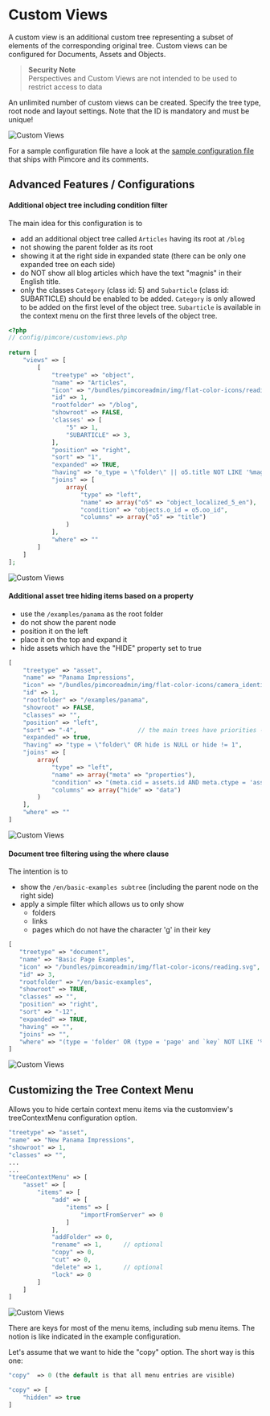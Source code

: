 # Custom Views
A custom view is an additional custom tree representing a subset of elements of the corresponding original tree.
Custom views can be configured for Documents, Assets and Objects. 

> **Security Note**    
> Perspectives and Custom Views are not intended to be used to restrict access to data

An unlimited number of custom views can be created. Specify the tree type, root node and layout settings. 
Note that the ID is mandatory and must be unique!

![Custom Views](../../../img/classes-custom-views1.png)

For a sample configuration file have a look at the [sample configuration file](https://github.com/pimcore/skeleton/blob/master/config/pimcore/customviews.example.php) 
that ships with Pimcore and its comments. 

## Advanced Features / Configurations

#### Additional object tree including condition filter
The main idea for this configuration is to
* add an additional object tree called `Articles` having its root at `/blog`
* not showing the parent folder as its root
* showing it at the right side in expanded state (there can be only one expanded tree on each side)
* do NOT show all blog articles which have the text "magnis" in their English title.
* only the classes `Category` (class id: 5) and `Subarticle` (class id: SUBARTICLE) should be enabled to be added. `Category` is only allowed to be added on the first level of the object tree. `Subarticle` is available in the context menu on the first three levels of the object tree.   

```php
<?php
// config/pimcore/customviews.php
 
return [
    "views" => [
        [
            "treetype" => "object",
            "name" => "Articles",
            "icon" => "/bundles/pimcoreadmin/img/flat-color-icons/reading.svg",
            "id" => 1,
            "rootfolder" => "/blog",
            "showroot" => FALSE,
            'classes' => [                                                      
                "5" => 1,                                                                
                "SUBARTICLE" => 3,                                      
            ],
            "position" => "right",
            "sort" => "1",
            "expanded" => TRUE,
            "having" => "o_type = \"folder\" || o5.title NOT LIKE '%magnis%'",
            "joins" => [
                array(
                    "type" => "left",
                    "name" => array("o5" => "object_localized_5_en"),
                    "condition" => "objects.o_id = o5.oo_id",
                    "columns" => array("o5" => "title")
                )
            ],
            "where" => ""
        ]
    ]
];
```

![Custom Views](../../../img/classes-custom-views2.png)


#### Additional asset tree hiding items based on a property
* use the `/examples/panama` as the root folder
* do not show the parent node
* position it on the left
* place it on the top and expand it
* hide assets which have the "HIDE" property set to true

```php
[
    "treetype" => "asset",
    "name" => "Panama Impressions",
    "icon" => "/bundles/pimcoreadmin/img/flat-color-icons/camera_identification.svg",
    "id" => 1,
    "rootfolder" => "/examples/panama",
    "showroot" => FALSE,
    "classes" => "",
    "position" => "left",
    "sort" => "-4",                 // the main trees have priorities -1 (objects), -2  (assets) and -3 (documents)
    "expanded" => true,
    "having" => "type = \"folder\" OR hide is NULL or hide != 1",
    "joins" => [
        array(
            "type" => "left",
            "name" => array("meta" => "properties"),
            "condition" => "(meta.cid = assets.id AND meta.ctype = 'asset' AND name = 'HIDE')",
            "columns" => array("hide" => "data")
        )
    ],
    "where" => ""
]
```

![Custom Views](../../../img/classes-custom-views3.png)


#### Document tree filtering using the where clause
The intention is to
* show the `/en/basic-examples subtree` (including the parent node on the right side)
* apply a simple filter which allows us to only show
   * folders 
   * links
   * pages which do not have the character 'g' in their key

```php
[
   "treetype" => "document",
   "name" => "Basic Page Examples",
   "icon" => "/bundles/pimcoreadmin/img/flat-color-icons/reading.svg",
   "id" => 3,
   "rootfolder" => "/en/basic-examples",
   "showroot" => TRUE,
   "classes" => "",
   "position" => "right",
   "sort" => "-12",
   "expanded" => TRUE,
   "having" => "",
   "joins" => "",
   "where" => "(type = 'folder' OR (type = 'page' and `key` NOT LIKE '%g%' OR type = 'link'))"
]
``` 
   
![Custom Views](../../../img/classes-custom-views4.png)   


## Customizing the Tree Context Menu

Allows you to hide certain context menu items via the customview's treeContextMenu configuration option.

```php
"treetype" => "asset",
"name" => "New Panama Impressions",
"showroot" => 1,
"classes" => "",
...
...
"treeContextMenu" => [
    "asset" => [
        "items" => [
            "add" => [
                "items" => [
                    "importFromServer" => 0
                ]
            ],
            "addFolder" => 0,
            "rename" => 1,      // optional
            "copy" => 0,
            "cut" => 0,
            "delete" => 1,      // optional
            "lock" => 0
        ]
    ]
]
```

![Custom Views](../../../img/classes-custom-views5.png)

There are keys for most of the menu items, including sub menu items. The notion is like indicated in the example configuration.

Let's assume that we want to hide the "copy" option. The short way is this one:

```php
"copy"  => 0 (the default is that all menu entries are visible)    
```

```php
"copy" => [
    "hidden" => true
]
```

